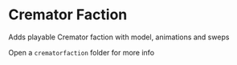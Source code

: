 # Cremator Faction

Adds playable Cremator faction with model, animations and sweps

Open a `crematorfaction` folder for more info
